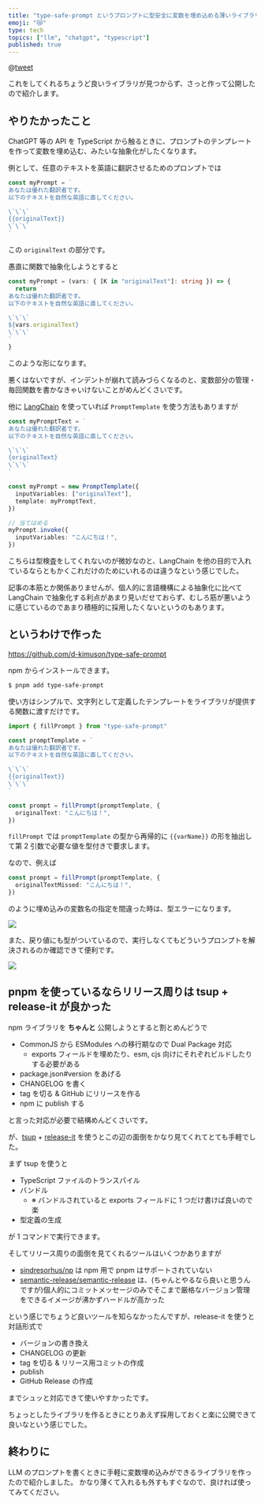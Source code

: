 ```yaml
---
title: "type-safe-prompt というプロンプトに型安全に変数を埋め込める薄いライブラリを書いた"
emoji: "😿"
type: tech
topics: ["llm", "chatgpt", "typescript"]
published: true
---
```


@[tweet](https://x.com/_kimuson/status/1808835552453742659)

これをしてくれるちょうど良いライブラリが見つからず、さっと作って公開したので紹介します。

## やりたかったこと

ChatGPT 等の API を TypeScript から触るときに、プロンプトのテンプレートを作って変数を埋め込む、みたいな抽象化がしたくなります。

例として、任意のテキストを英語に翻訳させるためのプロンプトでは

```typescript
const myPrompt = `
あなたは優れた翻訳者です。
以下のテキストを自然な英語に直してください。

\`\`\`
{{originalText}}
\`\`\`
`
```

この `originalText` の部分です。

愚直に関数で抽象化しようとすると

```typescript
const myPrompt = (vars: { [K in "originalText"]: string }) => {
  return `
あなたは優れた翻訳者です。
以下のテキストを自然な英語に直してください。

\`\`\`
${vars.originalText}
\`\`\`
`
}
```

このような形になります。

悪くはないですが、インデントが崩れて読みづらくなるのと、変数部分の管理・毎回関数を書かなきゃいけないことがめんどくさいです。

他に [LangChain](https://github.com/langchain-ai/langchainjs) を使っていれば `PromptTemplate` を使う方法もありますが

```typescript
const myPromptText = `
あなたは優れた翻訳者です。
以下のテキストを自然な英語に直してください。

\`\`\`
{originalText}
\`\`\`
`

const myPrompt = new PromptTemplate({
  inputVariables: ["originalText"],
  template: myPromptText,
})

// 当てはめる
myPrompt.invoke({
  inputVariables: "こんにちは！",
})
```

こちらは型検査をしてくれないのが微妙なのと、LangChain を他の目的で入れているならともかくこれだけのためにいれるのは違うなという感じでした。

記事の本筋とか関係ありませんが、個人的に言語機構による抽象化に比べて LangChain で抽象化する利点があまり見いだせておらず、むしろ筋が悪いように感じているのであまり積極的に採用したくないというのもあります。

## というわけで作った

https://github.com/d-kimuson/type-safe-prompt

npm からインストールできます。

```bash
$ pnpm add type-safe-prompt
```

使い方はシンプルで、文字列として定義したテンプレートをライブラリが提供する関数に渡すだけです。

```typescript
import { fillPrompt } from "type-safe-prompt"

const promptTemplate = `
あなたは優れた翻訳者です。
以下のテキストを自然な英語に直してください。

\`\`\`
{{originalText}}
\`\`\`
`

const prompt = fillPrompt(promptTemplate, {
  originalText: "こんにちは！",
})
```

`fillPrompt` では `promptTemplate` の型から再帰的に `{{varName}}` の形を抽出して第 2 引数で必要な値を型付きで要求します。

なので、例えば

```typescript
const prompt = fillPrompt(promptTemplate, {
  originalTextMissed: "こんにちは！",
})
```

のように埋め込みの変数名の指定を間違った時は、型エラーになります。

![](https://storage.googleapis.com/zenn-user-upload/0dbc48b83efe-20240715.png)

また、戻り値にも型がついているので、実行しなくてもどういうプロンプトを解決されるのか確認できて便利です。

![](https://storage.googleapis.com/zenn-user-upload/86636ca07523-20240715.png)

## pnpm を使っているならリリース周りは tsup + release-it が良かった

npm ライブラリを **ちゃんと** 公開しようとすると割とめんどうで

- CommonJS から ESModules への移行期なので Dual Package 対応
  - exports フィールドを埋めたり、esm, cjs 向けにそれぞれビルドしたりする必要がある
- package.json#version をあげる
- CHANGELOG を書く
- tag を切る & GitHub にリリースを作る
- npm に publish する

と言った対応が必要で結構めんどくさいです。

が、[tsup](https://tsup.egoist.dev/) + [release-it](https://release-it-pnpm.vercel.app/) を使うとこの辺の面倒をかなり見てくれてとても手軽でした。

まず tsup を使うと

- TypeScript ファイルのトランスパイル
- バンドル
  - ※ バンドルされていると exports フィールドに 1 つだけ書けば良いので楽
- 型定義の生成

が 1 コマンドで実行できます。

そしてリリース周りの面倒を見てくれるツールはいくつかありますが

- [sindresorhus/np](https://github.com/sindresorhus/np) は npm 用で pnpm はサポートされていない
- [semantic-release/semantic-release](https://github.com/semantic-release/semantic-release) は、(ちゃんとやるなら良いと思うんですが)個人的にコミットメッセージのみでそこまで厳格なバージョン管理をできるイメージが沸かずハードルが高かった

という感じでちょうど良いツールを知らなかったんですが、release-it を使うと対話形式で

- バージョンの書き換え
- CHANGELOG の更新
- tag を切る & リリース用コミットの作成
- publish
- GitHub Release の作成

までシュッと対応できて使いやすかったです。

ちょっとしたライブラリを作るときにとりあえず採用しておくと楽に公開できて良いなという感じでした。

## 終わりに

LLM のプロンプトを書くときに手軽に変数埋め込みができるライブラリを作ったので紹介しました。
かなり薄くて入れるも外すもすぐなので、良ければ使ってみてください。
